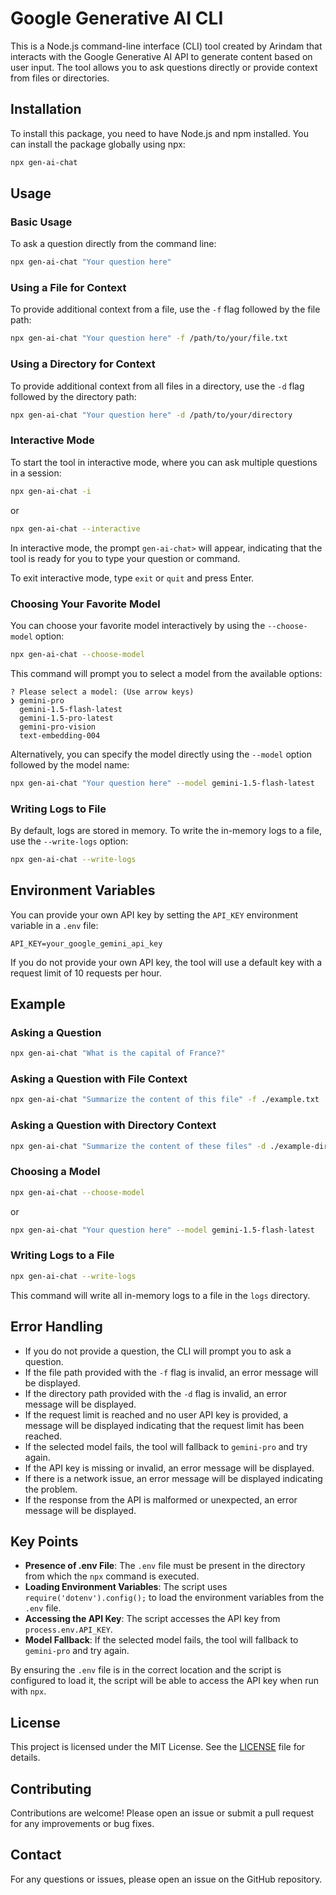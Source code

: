 # Google Generative AI CLI

This is a Node.js command-line interface (CLI) tool created by Arindam that interacts with the Google Generative AI API to generate content based on user input. The tool allows you to ask questions directly or provide context from files or directories.

## Installation

To install this package, you need to have Node.js and npm installed. You can install the package globally using npx:

```sh
npx gen-ai-chat
```

## Usage

### Basic Usage

To ask a question directly from the command line:

```sh
npx gen-ai-chat "Your question here"
```

### Using a File for Context

To provide additional context from a file, use the `-f` flag followed by the file path:

```sh
npx gen-ai-chat "Your question here" -f /path/to/your/file.txt
```

### Using a Directory for Context

To provide additional context from all files in a directory, use the `-d` flag followed by the directory path:

```sh
npx gen-ai-chat "Your question here" -d /path/to/your/directory
```

### Interactive Mode

To start the tool in interactive mode, where you can ask multiple questions in a session:

```sh
npx gen-ai-chat -i
```

or

```sh
npx gen-ai-chat --interactive
```

In interactive mode, the prompt `gen-ai-chat>` will appear, indicating that the tool is ready for you to type your question or command. 

To exit interactive mode, type `exit` or `quit` and press Enter.

### Choosing Your Favorite Model

You can choose your favorite model interactively by using the `--choose-model` option:

```sh
npx gen-ai-chat --choose-model
```

This command will prompt you to select a model from the available options:

```
? Please select a model: (Use arrow keys)
❯ gemini-pro 
  gemini-1.5-flash-latest 
  gemini-1.5-pro-latest 
  gemini-pro-vision 
  text-embedding-004
```

Alternatively, you can specify the model directly using the `--model` option followed by the model name:

```sh
npx gen-ai-chat "Your question here" --model gemini-1.5-flash-latest
```

### Writing Logs to File

By default, logs are stored in memory. To write the in-memory logs to a file, use the `--write-logs` option:

```sh
npx gen-ai-chat --write-logs
```

## Environment Variables

You can provide your own API key by setting the `API_KEY` environment variable in a `.env` file:

```env
API_KEY=your_google_gemini_api_key
```

If you do not provide your own API key, the tool will use a default key with a request limit of 10 requests per hour.

## Example

### Asking a Question

```sh
npx gen-ai-chat "What is the capital of France?"
```

### Asking a Question with File Context

```sh
npx gen-ai-chat "Summarize the content of this file" -f ./example.txt
```

### Asking a Question with Directory Context

```sh
npx gen-ai-chat "Summarize the content of these files" -d ./example-directory
```

### Choosing a Model

```sh
npx gen-ai-chat --choose-model
```

or

```sh
npx gen-ai-chat "Your question here" --model gemini-1.5-flash-latest
```

### Writing Logs to a File

```sh
npx gen-ai-chat --write-logs
```

This command will write all in-memory logs to a file in the `logs` directory.

## Error Handling

- If you do not provide a question, the CLI will prompt you to ask a question.
- If the file path provided with the `-f` flag is invalid, an error message will be displayed.
- If the directory path provided with the `-d` flag is invalid, an error message will be displayed.
- If the request limit is reached and no user API key is provided, a message will be displayed indicating that the request limit has been reached.
- If the selected model fails, the tool will fallback to `gemini-pro` and try again.
- If the API key is missing or invalid, an error message will be displayed.
- If there is a network issue, an error message will be displayed indicating the problem.
- If the response from the API is malformed or unexpected, an error message will be displayed.

## Key Points

- **Presence of .env File**: The `.env` file must be present in the directory from which the `npx` command is executed.
- **Loading Environment Variables**: The script uses `require('dotenv').config();` to load the environment variables from the `.env` file.
- **Accessing the API Key**: The script accesses the API key from `process.env.API_KEY`.
- **Model Fallback**: If the selected model fails, the tool will fallback to `gemini-pro` and try again.

By ensuring the `.env` file is in the correct location and the script is configured to load it, the script will be able to access the API key when run with `npx`.

## License

This project is licensed under the MIT License. See the [LICENSE](LICENSE) file for details.

## Contributing

Contributions are welcome! Please open an issue or submit a pull request for any improvements or bug fixes.

## Contact

For any questions or issues, please open an issue on the GitHub repository.